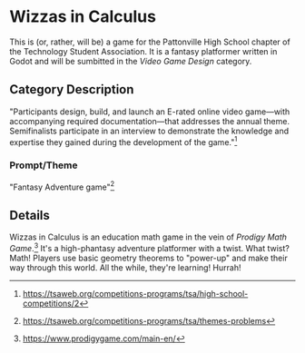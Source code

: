# Wizzas in Calculus

This is (or, rather, will be) a game for the Pattonville High School chapter of the Technology Student Association.
It is a fantasy platformer written in Godot and will be sumbitted in the _Video Game Design_ category.

## Category Description

"Participants design, build, and launch an E-rated online video game—with accompanying required documentation—that addresses the annual theme.
Semifinalists participate in an interview to demonstrate the knowledge and expertise they gained during the development of the game."[^1]

### Prompt/Theme

"Fantasy Adventure game"[^2]

## Details

Wizzas in Calculus is an education math game in the vein of _Prodigy Math Game_.[^3]
It's a high-phantasy adventure platformer with a twist. What twist? Math!
Players use basic geometry theorems to "power-up" and make their way through this world.
All the while, they're learning! Hurrah!

[^1]: <https://tsaweb.org/competitions-programs/tsa/high-school-competitions/2>
[^2]: <https://tsaweb.org/competitions-programs/tsa/themes-problems>
[^3]: <https://www.prodigygame.com/main-en/>

